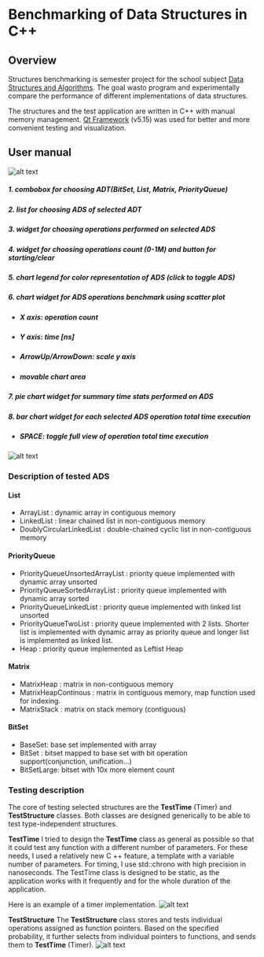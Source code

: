 # Benchmarking of Data Structures in C++

## Overview

Structures benchmarking is semester project for the school subject [Data Structures and Algorithms](https://vzdelavanie.uniza.sk/vzdelavanie/planinfo.php?kod=274661&lng=sk "Data Structures and Algorithms").
 The goal wasto program and experimentally compare the performance of different implementations of data structures.

The structures and the test application are written in C++ with manual memory management.
[Qt Framework](http://www.qt.io "Qt Framework") (v5.15) was used for better and more convenient testing and visualization.
## User manual
![alt text](https://raw.githubusercontent.com/GabrielHalvonik/Udajovky_Semestralka_1/master/manual_res/manual_1.png "User manual")

##### 1. combobox for choosing ADT(BitSet, List, Matrix, PriorityQueue)
##### 2. list for choosing ADS of selected ADT
##### 3. widget for choosing operations performed on selected ADS
##### 4. widget for choosing operations count (0-1M) and button for starting/clear
##### 5. chart legend for color representation of ADS (click to toggle ADS)
##### 6. chart widget for ADS operations benchmark using scatter plot
* ##### X axis: operation count
* ##### Y axis: time [ns]
* ##### ArrowUp/ArrowDown: scale y axis
* ##### movable chart area
##### 7. pie chart widget for summary time stats performed on ADS
##### 8. bar chart widget for each selected ADS operation total time execution
* ##### SPACE: toggle full view of operation total time execution
![alt text](https://raw.githubusercontent.com/GabrielHalvonik/Udajovky_Semestralka_1/master/manual_res/manual_2.png "User manual2")

### Description of tested ADS
#### List
* ArrayList : dynamic array in contiguous memory
* LinkedList : linear chained list in non-contiguous memory
* DoublyCircularLinkedList : double-chained cyclic list in non-contiguous memory

#### PriorityQueue
* PriorityQueueUnsortedArrayList : priority queue implemented with dynamic array unsorted
* PriorityQueueSortedArrayList : priority queue implemented with dynamic array sorted
* PriorityQueueLinkedList : priority queue implemented with linked list unsorted
* PriorityQueueTwoList : priority queue implemented with 2 lists. Shorter list is implemented with dynamic array as priority queue and longer list is implemented as linked list.
* Heap : priority queue implemented as Leftist Heap

#### Matrix
* MatrixHeap : matrix in non-contiguous memory
* MatrixHeapContinous : matrix in contiguous memory, map function used for indexing.
* MatrixStack : matrix on stack memory (contiguous)

#### BitSet
* BaseSet: base set implemented with array
* BitSet : bitset mapped to base set with bit operation support(conjunction, unification...)
* BitSetLarge: bitset with 10x more element count

### Testing description

The core of testing selected structures are the **TestTime** (Timer) and **TestStructure** classes. Both classes are designed generically to be able to test type-independent structures.

**TestTime**
I tried to design the **TestTime** class as general as possible so that it could test any function with a different number of parameters.
For these needs, I used a relatively new C ++ feature, a template with a variable number of parameters.
For timing, I use std::chrono with high precision in nanoseconds.
The TestTime class is designed to be static, as the application works with it frequently and for the whole duration of the application.

Here is an example of a timer implementation.
![alt text](https://raw.githubusercontent.com/GabrielHalvonik/Udajovky_Semestralka_1/master/manual_res/TestTime.png "User manual")

**TestStructure**
The **TestStructure** class stores and tests individual operations assigned as function pointers.
Based on the specified probability, it further selects from individual pointers to functions, and sends them to **TestTime** (Timer).
![alt text](https://raw.githubusercontent.com/GabrielHalvonik/Udajovky_Semestralka_1/master/manual_res/TestStructure.png "User manual")

